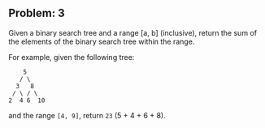 Problem: 3
---
Given a binary search tree and a range [a, b] (inclusive),
return the sum of the elements of the binary search tree within the range.

For example, given the following tree:
```
    5
   / \
  3   8
 / \ / \
2  4 6  10
```
and the range `[4, 9]`, return `23` (5 + 4 + 6 + 8).

